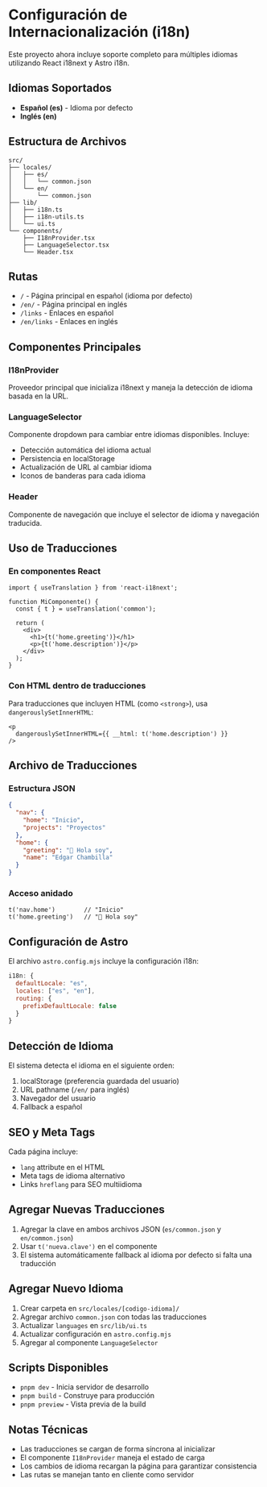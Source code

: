 # Configuración de Internacionalización (i18n)

Este proyecto ahora incluye soporte completo para múltiples idiomas utilizando React i18next y Astro i18n.

## Idiomas Soportados

- **Español (es)** - Idioma por defecto
- **Inglés (en)**

## Estructura de Archivos

```
src/
├── locales/
│   ├── es/
│   │   └── common.json
│   └── en/
│       └── common.json
├── lib/
│   ├── i18n.ts
│   ├── i18n-utils.ts
│   └── ui.ts
└── components/
    ├── I18nProvider.tsx
    ├── LanguageSelector.tsx
    └── Header.tsx
```

## Rutas

- `/` - Página principal en español (idioma por defecto)
- `/en/` - Página principal en inglés
- `/links` - Enlaces en español
- `/en/links` - Enlaces en inglés

## Componentes Principales

### I18nProvider
Proveedor principal que inicializa i18next y maneja la detección de idioma basada en la URL.

### LanguageSelector
Componente dropdown para cambiar entre idiomas disponibles. Incluye:
- Detección automática del idioma actual
- Persistencia en localStorage
- Actualización de URL al cambiar idioma
- Iconos de banderas para cada idioma

### Header
Componente de navegación que incluye el selector de idioma y navegación traducida.

## Uso de Traducciones

### En componentes React

```tsx
import { useTranslation } from 'react-i18next';

function MiComponente() {
  const { t } = useTranslation('common');
  
  return (
    <div>
      <h1>{t('home.greeting')}</h1>
      <p>{t('home.description')}</p>
    </div>
  );
}
```

### Con HTML dentro de traducciones

Para traducciones que incluyen HTML (como `<strong>`), usa `dangerouslySetInnerHTML`:

```tsx
<p 
  dangerouslySetInnerHTML={{ __html: t('home.description') }}
/>
```

## Archivo de Traducciones

### Estructura JSON

```json
{
  "nav": {
    "home": "Inicio",
    "projects": "Proyectos"
  },
  "home": {
    "greeting": "👋 Hola soy",
    "name": "Edgar Chambilla"
  }
}
```

### Acceso anidado

```tsx
t('nav.home')        // "Inicio"
t('home.greeting')   // "👋 Hola soy"
```

## Configuración de Astro

El archivo `astro.config.mjs` incluye la configuración i18n:

```js
i18n: {
  defaultLocale: "es",
  locales: ["es", "en"],
  routing: {
    prefixDefaultLocale: false
  }
}
```

## Detección de Idioma

El sistema detecta el idioma en el siguiente orden:
1. localStorage (preferencia guardada del usuario)
2. URL pathname (`/en/` para inglés)
3. Navegador del usuario
4. Fallback a español

## SEO y Meta Tags

Cada página incluye:
- `lang` attribute en el HTML
- Meta tags de idioma alternativo
- Links `hreflang` para SEO multiidioma

## Agregar Nuevas Traducciones

1. Agregar la clave en ambos archivos JSON (`es/common.json` y `en/common.json`)
2. Usar `t('nueva.clave')` en el componente
3. El sistema automáticamente fallback al idioma por defecto si falta una traducción

## Agregar Nuevo Idioma

1. Crear carpeta en `src/locales/[codigo-idioma]/`
2. Agregar archivo `common.json` con todas las traducciones
3. Actualizar `languages` en `src/lib/ui.ts`
4. Actualizar configuración en `astro.config.mjs`
5. Agregar al componente `LanguageSelector`

## Scripts Disponibles

- `pnpm dev` - Inicia servidor de desarrollo
- `pnpm build` - Construye para producción
- `pnpm preview` - Vista previa de la build

## Notas Técnicas

- Las traducciones se cargan de forma síncrona al inicializar
- El componente `I18nProvider` maneja el estado de carga
- Los cambios de idioma recargan la página para garantizar consistencia
- Las rutas se manejan tanto en cliente como servidor
